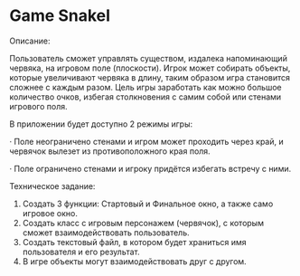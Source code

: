 # Game SnakeI

Описание:

 Пользователь сможет управлять существом, издалека напоминающий червяка, на игровом поле (плоскости). Игрок может собирать объекты, которые увеличивают червяка в длину, таким образом игра становится сложнее с каждым разом. Цель игры заработать как можно большое количество очков, избегая столкновения с самим собой или стенами игрового поля.
 
 В приложении будет доступно 2 режимы игры: 
 
 · Поле неограничено стенами и игром может проходить через край, и червячок вылезет из противоположного края поля.
 
 · Поле ограничено стенами и игроку придётся избегать встречу с ними.



Техническое задание:
 
 1. Создать 3 функции: Стартовый и Финальное окно, а также само игровое окно.
 2. Создать класс с игровым персонажем (червячок), с которым сможет взаимодействовать пользователь.
 3. Создать текстовый файл, в котором будет храниться имя пользователя и его результат.
 4. В игре объекты могут взаимодействовать друг с другом.

